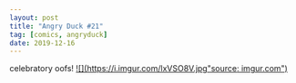 ```yaml
---
layout: post
title: "Angry Duck #21"
tag: [comics, angryduck]
date: 2019-12-16
---
```

<!-- #71 -->
celebratory oofs!
[![](https://i.imgur.com/lxVSO8V.jpg"source: imgur.com")](https://i.imgur.com/lxVSO8V.jpg)
